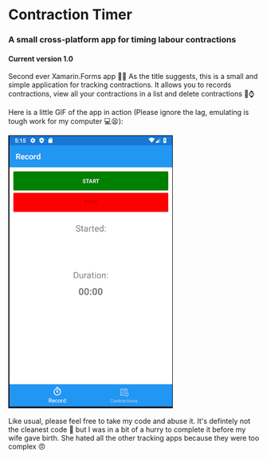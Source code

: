# Contraction Timer
### A small cross-platform app for timing labour contractions

#### Current version 1.0

Second ever Xamarin.Forms app 🥳🎉 As the title suggests, this is a small and simple application for tracking contractions. It allows 
you to records contractions, view all your contractions in a list and delete contractions 👶⌚

Here is a little GIF of the app in action (Please ignore the lag, emulating is tough work for my computer 💻😫):

![](https://github.com/IT-Delinquent/Contraction_Timer/blob/master/Contraction_GIF.gif)

Like usual, please feel free to take my code and abuse it. It's defintely not the cleanest code 🚮 but I was in a bit of a 
hurry to complete it before my wife gave birth. She hated all the other tracking apps because they were too complex 😠
